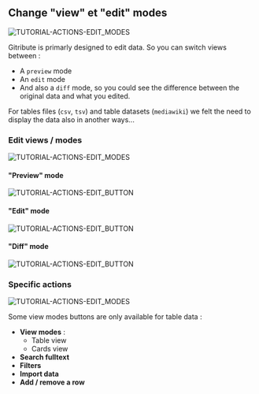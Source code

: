 
## Change "view" et "edit" modes

<div>
  <img
    alt="TUTORIAL-ACTIONS-EDIT_MODES"
    src="https://raw.githubusercontent.com/multi-coop/gitribute-documentation-content/main/images/tutorial/commented/tutorial-edit_and_view_modes.png"
    />
</div>

Gitribute is primarly designed to edit data. So you can switch views between : 

- A `preview` mode
- An `edit` mode
- And also a `diff` mode, so you could see the difference between the original data and what you edited.

For tables files (`csv`, `tsv`) and table datasets (`mediawiki`) we felt the need to display the data also in another ways...

### Edit views / modes

<div>
  <img
    alt="TUTORIAL-ACTIONS-EDIT_MODES"
    src="https://raw.githubusercontent.com/multi-coop/gitribute-documentation-content/main/images/tutorial/commented/tutorial-edition.png"
    />
</div>

#### "Preview" mode

<div>
  <img
    alt="TUTORIAL-ACTIONS-EDIT_BUTTON"
    src="https://raw.githubusercontent.com/multi-coop/gitribute-documentation-content/main/images/tutorial/view-btn_preview.png"
    />
</div>

#### "Edit" mode

<div>
  <img
    alt="TUTORIAL-ACTIONS-EDIT_BUTTON"
    src="https://raw.githubusercontent.com/multi-coop/gitribute-documentation-content/main/images/tutorial/view-btn_edit.png"
    />
</div>

#### "Diff" mode

<div>
  <img
    alt="TUTORIAL-ACTIONS-EDIT_BUTTON"
    src="https://raw.githubusercontent.com/multi-coop/gitribute-documentation-content/main/images/tutorial/view-btn_diff.png"
    />
</div>

### Specific actions

<div>
  <img
    alt="TUTORIAL-ACTIONS-EDIT_MODES"
    src="https://raw.githubusercontent.com/multi-coop/gitribute-documentation-content/main/images/tutorial/commented/tutorial-view_modes.png"
    />
</div>

Some view modes buttons are only available for table data :

- **View modes** :
  - Table view
  - Cards view
- **Search fulltext**
- **Filters**
- **Import data**
- **Add / remove a row**
